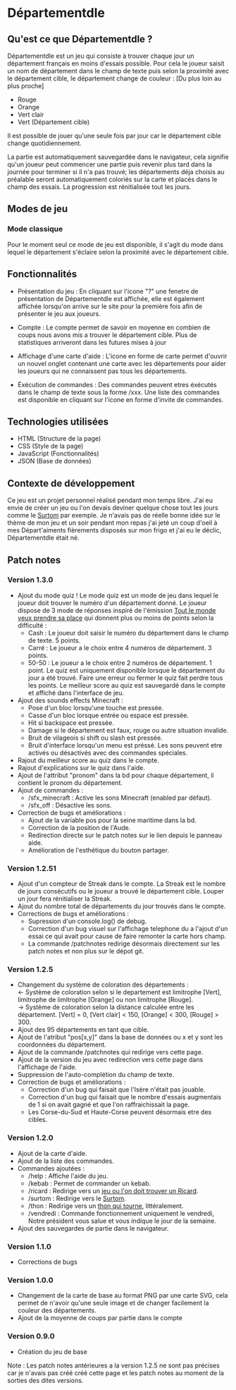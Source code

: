# Départementdle

## Qu'est ce que Départementdle ?
Départementdle est un jeu qui consiste à trouver chaque jour un département français en moins d'essais possible. Pour cela le joueur saisit un nom de département dans le champ de texte puis selon la proximité avec le département cible, le département change de couleur : \[Du plus loin au plus proche\]
 - Rouge
 - Orange
 - Vert clair
 - Vert \(Département cible\)

Il est possible de jouer qu'une seule fois par jour car le département cible change quotidiennement.

La partie est automatiquement sauvegardée dans le navigateur, cela signifie qu'un joueur peut commencer une partie puis revenir plus tard dans la journée pour terminer si il n'a pas trouvé; les départements déja choisis au préalable seront automatiquement coloriés sur la carte et placés dans le champ des essais.
La progression est rénitialisée tout les jours.

## Modes de jeu
### Mode classique
Pour le moment seul ce mode de jeu est disponible, il s'agit du mode dans lequel le département s'éclaire selon la proximité avec le département cible.

## Fonctionnalités
- Présentation du jeu : En cliquant sur l'icone "?" une fenetre de présentation de Départementdle est affichée, elle est également affichée lorsqu'on arrive sur le site pour la première fois afin de présenter le jeu aux joueurs.

- Compte : Le compte permet de savoir en moyenne en combien de coups nous avons mis a trouver le département cible. Plus de statistiques arriveront dans les futures mises à jour

- Affichage d'une carte d'aide : L'icone en forme de carte permet d'ouvrir un nouvel onglet contenant une carte avec les départements pour aider les joueurs qui ne connaissent pas tous les départements.

- Éxécution de commandes : Des commandes peuvent etres éxécutés dans le champ de texte sous la forme /xxx. Une liste des commandes est disponible en cliquant sur l'icone en forme d'invite de commandes.

## Technologies utilisées
- HTML (Structure de la page)
- CSS (Style de la page)
- JavaScript (Fonctionnalités)
- JSON (Base de données)

## Contexte de développement
Ce jeu est un projet personnel réalisé pendant mon temps libre. J'ai eu envie de créer un jeu ou l'on devais deviner quelque chose tout les jours comme le [Surtom](https://surtom.yvelin.net) par exemple. Je n'avais pas de réelle bonne idée sur le thème de mon jeu et un soir pendant mon repas j'ai jeté un coup d'oeil à mes Départ'aiments fièrements disposés sur mon frigo et j'ai eu le déclic, Départementdle était né.


## Patch notes

### Version 1.3.0
- Ajout du mode quiz ! Le mode quiz est un mode de jeu dans lequel le joueur doit trouver le numéro d'un département donné. Le joueur dispose de 3 mode de réponses inspiré de l'émission [Tout le monde veux prendre sa place](https://fr.wikipedia.org/wiki/Tout_le_monde_veut_prendre_sa_place) qui donnent plus ou moins de points selon la difficulté :
    - Cash : Le joueur doit saisir le numéro du département dans le champ de texte. 5 points.
    - Carré : Le joueur a le choix entre 4 numéros de département. 3 points.
    - 50-50 : Le joueur a le choix entre 2 numéros de département. 1 point.
Le quiz est uniquement disponible lorsque le département du jour a été trouvé. Faire une erreur ou fermer le quiz fait perdre tous les points. Le meilleur score au quiz est sauvegardé dans le compte et affiché dans l'interface de jeu.
- Ajout des sounds effects Minecraft :
    - Pose d'un bloc lorsqu'une touche est pressée.
    - Casse d'un bloc lorsque entrée ou espace est pressée.
    - Hit si backspace est pressée.
    - Damage si le département est faux, rouge ou autre situation invalide.
    - Bruit de vilageois si shift ou slash est pressée.
    - Bruit d'interface lorsqu'un menu est préssé.
Les sons peuvent etre activés ou désactivés avec des commandes spéciales.
- Rajout du meilleur score au quiz dans le compte.
- Rajout d'explications sur le quiz dans l'aide.
- Ajout de l'attribut "pronom" dans la bd pour chaque département, il contient le pronom du département.
- Ajout de commandes :
    - /sfx_minecraft : Active les sons Minecraft (enabled par défaut).
    - /sfx_off : Désactive les sons.
- Correction de bugs et améliorations :
    - Ajout de la variable pos pour la seine maritime dans la bd.
    - Correction de la position de l'Aude.
    - Redirection directe sur le patch notes sur le lien depuis le panneau aide.
    - Amélioration de l'esthétique du bouton partager.

### Version 1.2.51
- Ajout d'un compteur de Streak dans le compte. La Streak est le nombre de jours consécutifs ou le joueur a trouvé le département cible. Louper un jour fera rénitialiser la Streak.
- Ajout du nombre total de départements du jour trouvés dans le compte.
- Corrections de bugs et améliorations :
    - Supression d'un console.log\(\) de debug.
    - Correction d'un bug visuel sur l'affichage telephone du a l'ajout d'un essai ce qui avait pour cause de faire remonter la carte hors champ.
    - La commande /patchnotes redirige désormais directement sur les patch notes et non plus sur le dépot git.

### Version 1.2.5
- Changement du système de coloration des départements :  
    <- Système de coloration selon si le departement est limitrophe \[Vert\], limitrophe de limitrophe \[Orange\] ou non limitrophe \[Rouge\].  
    -> Système de coloration selon la distance calculée entre les département. \[Vert\] = 0, \[Vert clair\] < 150, \[Orange\] < 300, \[Rouge\] > 300.
- Ajout des 95 départements en tant que cible.
- Ajout de l'atribut "pos\[x,y\]" dans la base de données ou x et y sont les coordonnées du département.
- Ajout de la commande /patchnotes qui redirige vers cette page.
- Ajout de la version du jeu avec redirection vers cette page dans l'affichage de l'aide.
- Suppression de l'auto-complétion du champ de texte.
- Correction de bugs et améliorations :
    - Correction d'un bug qui faisait que l'Isère n'était pas jouable.
    - Correction d'un bug qui faisait que le nombre d'essais augmentais de 1 si on avait gagné et que l'on raffraichissait la page.
    - Les Corse-du-Sud et Haute-Corse peuvent désormais etre des cibles.

### Version 1.2.0
- Ajout de la carte d'aide.
- Ajout de la liste des commandes.
- Commandes ajoutées :
    - /help : Affiche l'aide du jeu.
    - /kebab : Permet de commander un kebab.
    - /ricard : Redirige vers un [jeu ou l'on doit trouver un Ricard](https://ricard.ouipouet.tech).
    - /surtom : Redirige vers le [Surtom](https://surtom.yvelin.net).
    - /thon : Redirige vers un [thon qui tourne](https://thon.ouipouet.tech), littéralement.
    - /vendredi : Commande fonctionnement uniquement le vendredi, Notre président vous salue et vous indique le jour de la semaine.
- Ajout des sauvegardes de partie dans le navigateur.

### Version 1.1.0
- Corrections de bugs

### Version 1.0.0
- Changement de la carte de base au format PNG par une carte SVG, cela permet de n'avoir qu'une seule image et de changer facilement la couleur des départements.
- Ajout de la moyenne de coups par partie dans le compte

### Version 0.9.0
- Création du jeu de base

Note : Les patch notes antérieures a la version 1.2.5 ne sont pas précises car je n'avais pas créé créé cette page et les patch notes au moment de la sorties des dites versions.